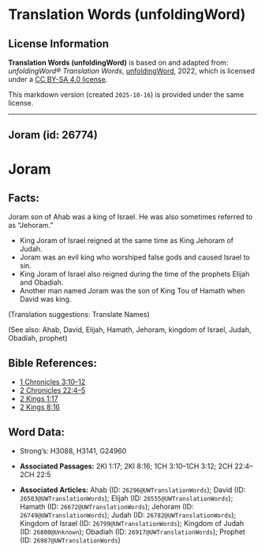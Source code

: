 # Translation Words (unfoldingWord)

## License Information

**Translation Words (unfoldingWord)** is based on and adapted from: _unfoldingWord® Translation Words_, [unfoldingWord](https://unfoldingword.org/utw), 2022, which is licensed under a [CC BY-SA 4.0 license](https://creativecommons.org/licenses/by-sa/4.0/legalcode.en).

This markdown version (created `2025-10-16`) is provided under the same license.



--------------------------------

## Joram (id: 26774)

Joram
=====

Facts:
------

Joram son of Ahab was a king of Israel. He was also sometimes referred to as “Jehoram.”

* King Joram of Israel reigned at the same time as King Jehoram of Judah.
* Joram was an evil king who worshiped false gods and caused Israel to sin.
* King Joram of Israel also reigned during the time of the prophets Elijah and Obadiah.
* Another man named Joram was the son of King Tou of Hamath when David was king.

(Translation suggestions: Translate Names)

(See also: Ahab, David, Elijah, Hamath, Jehoram, kingdom of Israel, Judah, Obadiah, prophet)

Bible References:
-----------------

* [1 Chronicles 3:10–12](https://ref.ly/1Chr3:10-1Chr3:12)
* [2 Chronicles 22:4–5](https://ref.ly/2Chr22:4-2Chr22:5)
* [2 Kings 1:17](https://ref.ly/2Kgs1:17)
* [2 Kings 8:16](https://ref.ly/2Kgs8:16)

Word Data:
----------

* Strong’s: H3088, H3141, G24960

* **Associated Passages:** 2KI 1:17; 2KI 8:16; 1CH 3:10–1CH 3:12; 2CH 22:4–2CH 22:5
* **Associated Articles:** Ahab (ID: `26296@UWTranslationWords`); David (ID: `26503@UWTranslationWords`); Elijah (ID: `26555@UWTranslationWords`); Hamath (ID: `26672@UWTranslationWords`); Jehoram (ID: `26749@UWTranslationWords`); Judah (ID: `26782@UWTranslationWords`); Kingdom of Israel (ID: `26799@UWTranslationWords`); Kingdom of Judah (ID: `26800@Unknown`); Obadiah (ID: `26917@UWTranslationWords`); Prophet (ID: `26987@UWTranslationWords`)

